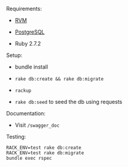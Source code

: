 Requirements:

* [RVM](https://rvm.io/)

* [PostgreSQL](https://www.postgresql.org/)

* Ruby 2.7.2

Setup:

* bundle install

* `rake db:create && rake db:migrate`

* `rackup`

* `rake db:seed` to seed the db using requests

Documentation:

* Visit `/swagger_doc`

Testing:

```shell
RACK_ENV=test rake db:create
RACK_ENV=test rake db:migrate
bundle exec rspec
```
